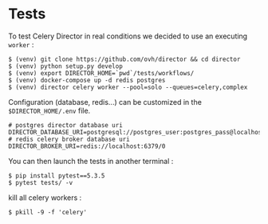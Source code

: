 Tests
=====

To test Celery Director in real conditions we decided to use an executing `worker` :

```
$ (venv) git clone https://github.com/ovh/director && cd director
$ (venv) python setup.py develop
$ (venv) export DIRECTOR_HOME=`pwd`/tests/workflows/
$ (venv) docker-compose up -d redis postgres
$ (venv) director celery worker --pool=solo --queues=celery,complex
```

Configuration (database, redis...) can be customized in the `$DIRECTOR_HOME/.env` file.

```
# postgres director database uri
DIRECTOR_DATABASE_URI=postgresql://postgres_user:postgres_pass@localhost:5432/director_db
# redis celery broker database uri
DIRECTOR_BROKER_URI=redis://localhost:6379/0
```

You can then launch the tests in another terminal :

```
$ pip install pytest==5.3.5
$ pytest tests/ -v
```

kill all celery workers :

```
$ pkill -9 -f 'celery'
```
